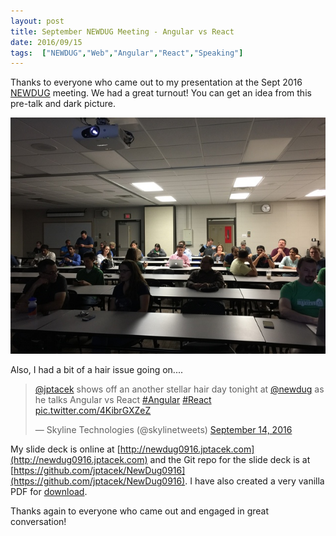 ```yaml
---
layout: post
title: September NEWDUG Meeting - Angular vs React
date: 2016/09/15
tags:  ["NEWDUG","Web","Angular","React","Speaking"]
---
```


Thanks to everyone who came out to my presentation at the Sept 2016
[NEWDUG](http://newdug.org) meeting. We had a great turnout! You can get an
idea from this pre-talk and dark picture.

![Install Angular](0916NewDug.jpg)

Also, I had a bit of a hair issue going on....

<blockquote class="twitter-tweet tw-align-center" data-lang="en"><p lang="en" dir="ltr"><a href="https://twitter.com/jptacek">@jptacek</a> shows off an another stellar hair day tonight at <a href="https://twitter.com/newdug">@newdug</a> as he talks Angular vs React <a href="https://twitter.com/hashtag/Angular?src=hash">#Angular</a> <a href="https://twitter.com/hashtag/React?src=hash">#React</a> <a href="https://t.co/4KibrGXZeZ">pic.twitter.com/4KibrGXZeZ</a></p>&mdash; Skyline Technologies (@skylinetweets) <a href="https://twitter.com/skylinetweets/status/776193790738436096">September 14, 2016</a></blockquote>
<script async src="//platform.twitter.com/widgets.js" charset="utf-8"></script>

My slide deck is online at [http://newdug0916.jptacek.com](http://newdug0916.jptacek.com)
and the Git repo for the slide deck is at
[https://github.com/jptacek/NewDug0916](https://github.com/jptacek/NewDug0916).
I have also created a very vanilla PDF for [download](./NewDug0916-AngularVsReact.pdf).

Thanks again to everyone who came out and engaged in great conversation!
